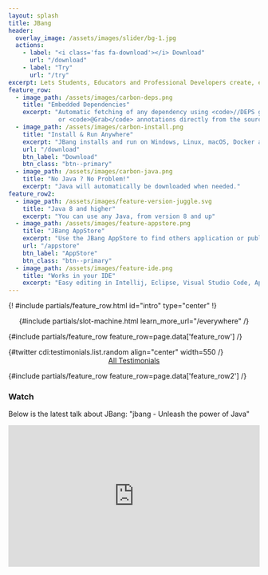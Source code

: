 ```yaml
---
layout: splash
title: JBang
header:
  overlay_image: /assets/images/slider/bg-1.jpg
  actions:
    - label: "<i class='fas fa-download'></i> Download"
      url: "/download"
    - label: "Try"
      url: "/try"
excerpt: Lets Students, Educators and Professional Developers create, edit and run self-contained source-only Java programs with unprecedented ease.
feature_row:
  - image_path: /assets/images/carbon-deps.png
    title: "Embedded Dependencies"
    excerpt: "Automatic fetching of any dependency using <code>//DEPS group:artifact:version</code>
              or <code>@Grab</code> annotations directly from the source code."
  - image_path: /assets/images/carbon-install.png
    title: "Install & Run Anywhere"
    excerpt: "JBang installs and run on Windows, Linux, macOS, Docker and Github Actions as well as usable from Maven and Gradle plugins"
    url: "/download"
    btn_label: "Download"
    btn_class: "btn--primary"
  - image_path: /assets/images/carbon-java.png
    title: "No Java ? No Problem!"
    excerpt: "Java will automatically be downloaded when needed."
feature_row2:
  - image_path: /assets/images/feature-version-juggle.svg
    title: "Java 8 and higher"
    excerpt: "You can use any Java, from version 8 and up"
  - image_path: /assets/images/feature-appstore.png
    title: "JBang AppStore"
    excerpt: "Use the JBang AppStore to find others application or publish your own from a git backed <code>jbang-catalog.json</code>"
    url: "/appstore"
    btn_label: "AppStore"
    btn_class: "btn--primary"
  - image_path: /assets/images/feature-ide.png
    title: "Works in your IDE"
    excerpt: "Easy editing in Intellij, Eclipse, Visual Studio Code, Apache Netbeans, vim and emacs. All with proper content assist and debug"
---
```


{! #include partials/feature_row.html id="intro" type="center" !}

<center>
{#include partials/slot-machine.html learn_more_url="/everywhere" /}
</center>

{#include partials/feature_row feature_row=page.data['feature_row'] /}

<div class="feature__wrapper">
{#twitter cdi:testimonials.list.random align="center" width=550 /}
<center><a href="/testimonials" class="btn btn--cta btn--primary">All Testimonials</a></center>
</div>

{#include partials/feature_row feature_row=page.data['feature_row2'] /}

### Watch

Below is the latest talk about JBang: "jbang - Unleash the power of Java"

<div class="fluid-width-video-wrapper" style="width: 100%; position: relative; padding-bottom: 56.25%; box-sizing: border-box;">
    <iframe
        style="position: absolute; top: 0; left: 0; height: 100%; width: 100%"
        width="1280"
        height="720"
        src="https://youtube.com/embed/cpKwBbz1sf0"
        frameborder="0"
        allow="accelerometer; autoplay; encrypted-media; gyroscope; picture-in-picture"
        allowfullscreen
    >
    </iframe>
</div>
